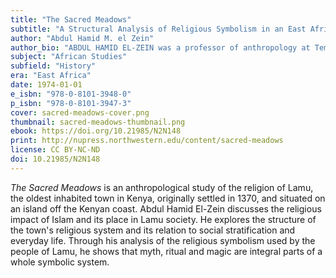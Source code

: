 ```yaml
---
title: "The Sacred Meadows"
subtitle: "A Structural Analysis of Religious Symbolism in an East African Town"
author: "Abdul Hamid M. el Zein"
author_bio: "ABDUL HAMID EL-ZEIN was a professor of anthropology at Temple University and a member of the Institute for Advanced Study."
subject: "African Studies"
subfield: "History"
era: "East Africa"
date: 1974-01-01
e_isbn: "978-0-8101-3948-0"
p_isbn: "978-0-8101-3947-3"
cover: sacred-meadows-cover.png
thumbnail: sacred-meadows-thumbnail.png
ebook: https://doi.org/10.21985/N2N148
print: http://nupress.northwestern.edu/content/sacred-meadows
license: CC BY-NC-ND
doi: 10.21985/N2N148
---
```

_The Sacred Meadows_ is an anthropological study of the religion of Lamu, the oldest inhabited town in Kenya, originally settled in 1370, and situated on an island off the Kenyan coast. Abdul Hamid El-Zein discusses the religious impact of Islam and its place in Lamu society. He explores the structure of the town's religious system and its relation to social stratification and everyday life. Through his analysis of the religious symbolism used by the people of Lamu, he shows that myth, ritual and magic are integral parts of a whole symbolic system.
